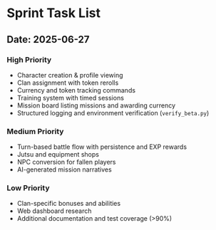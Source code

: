 # Sprint Task List

## Date: 2025-06-27

### High Priority
- Character creation & profile viewing
- Clan assignment with token rerolls
- Currency and token tracking commands
- Training system with timed sessions
- Mission board listing missions and awarding currency
- Structured logging and environment verification (`verify_beta.py`)

### Medium Priority
- Turn-based battle flow with persistence and EXP rewards
- Jutsu and equipment shops
- NPC conversion for fallen players
- AI-generated mission narratives

### Low Priority
- Clan-specific bonuses and abilities
- Web dashboard research
- Additional documentation and test coverage (>90%)
